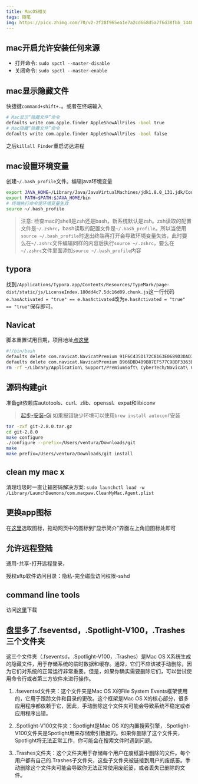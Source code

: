 ```yaml
---
title: MacOS相关
tags: 随笔
img: https://picx.zhimg.com/70/v2-2f28f965ea1e7a2cd668d5a7f6d38fbb_1440w.avis
---
```


## mac开启允许安装任何来源

- 打开命令: `sudo spctl --master-disable`
- 关闭命令: `sudo spctl --master-enable`

## mac显示隐藏文件

快捷键`command+shift+.`。或者在终端输入

```bash
# Mac显示“隐藏文件”命令
defaults write com.apple.finder AppleShowAllFiles -bool true
# Mac隐藏“隐藏文件”命令
defaults write com.apple.finder AppleShowAllFiles -bool false
```
之后`killall Finder`重启访达进程

## mac设置环境变量

创建`~/.bash_profile`文件。编辑java环境变量

```bash
export JAVA_HOME=/Library/Java/JavaVirtualMachines/jdk1.8.0_131.jdk/Contents/Home
export PATH=$PATH:$JAVA_HOME/bin
# 终端执行命令使环境变量生效
source ~/.bash_profile
```

> 注意: 检查mac的shell是zsh还是bash，新系统默认是zsh。zsh读取的配置文件是`~/.zshrc`，bash读取的配置文件是`~/.bash_profile`。所以当使用`source ~/.bash_profile`时退出终端再打开会导致环境变量失效，此时要么在`~/.zshrc`文件编辑同样的内容后执行`source ~/.zshrc`，要么在`~/.zshrc`文件里面添加`source ~/.bash_profile`内容

## typora

找到`/Applications/Typora.app/Contents/Resources/TypeMark/page-dist/static/js/LicenseIndex.180dd4c7.5dc16d09.chunk.js`这一行代码`e.hasActivated = "true" == e.hasActivated`改为`e.hasActivated = "true" == "true"`保存即可。

## Navicat

脚本重置试用日期，项目地址[点这里](https://gitee.com/ProgHub/unlimited_trial_navicat_premium)

```bash
#!/bin/bash
defaults delete com.navicat.NavicatPremium 91F6C435D172C8163E0689D3DAD3F3E9
defaults delete com.navicat.NavicatPremium B966DBD409B87EF577C9BBF3363E9614
rm -rf ~/Library/Application\ Support/PremiumSoft\ CyberTech/Navicat\ CC/Navicat\ Premium/
```

## 源码构建git

准备git依赖库autotools、curl、zlib、openssl、expat和libiconv

> [起步-安装-Gi](https://git-scm.com/book/zh/v2/起步-安装-Git)
> 如果报错缺少环境可以使用`brew install autoconf`安装


```bash
tar -zxf git-2.8.0.tar.gz
cd git-2.8.0
make configure
./configure --prefix=/Users/ventura/Downloads/git
make
make prefix=/Users/ventura/Downloads/git install
```

## clean my mac x

清理垃圾时一直让输密码解决方案: `sudo launchctl load -w /Library/LaunchDaemons/com.macpaw.CleanMyMac.Agent.plist`

## 更换app图标

在[这里](https://macosicons.com/)选取图标，拖动网页中的图标到“显示简介”界面左上角旧图标处即可

## 允许远程登陆

通用-共享-打开远程登录，

授权sftp软件访问目录：隐私-完全磁盘访问权限-sshd

## command line tools

访问[这里](https://developer.apple.com/download/all/)下载

## 盘里多了.fseventsd，.Spotlight-V100，.Trashes三个文件夹

这三个文件夹（.fseventsd，.Spotlight-V100，.Trashes）是Mac OS X系统生成的隐藏文件，用于存储系统的临时数据和缓存。通常，它们不应该被手动删除，因为它们对系统的正常运行非常重要。但是，如果你确实需要删除它们，可以尝试使用命令行或者第三方软件来进行操作。

1. .fseventsd文件夹：这个文件夹是Mac OS X的File System Events框架使用的，它用于跟踪文件和目录的更改。这个框架是Mac OS X的核心部分，很多应用程序都依赖于它，因此，手动删除这个文件夹可能会导致系统不稳定或者应用程序出错。

2. .Spotlight-V100文件夹：Spotlight是Mac OS X的内置搜索引擎，.Spotlight-V100文件夹是Spotlight用来存储索引数据的。如果你删除了这个文件夹，Spotlight将无法正常工作，你可能会在搜索文件时遇到问题。

3. .Trashes文件夹：这个文件夹用于存储每个用户在废纸篓中删除的文件。每个用户都有自己的.Trashes子文件夹，这些子文件夹被链接到用户的废纸篓。手动删除这个文件夹可能会导致你无法正常使用废纸篓，或者丢失已删除的文件。
